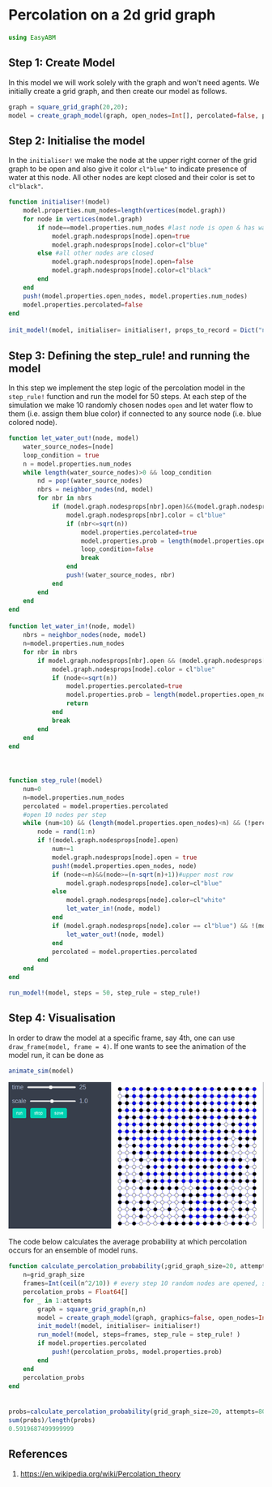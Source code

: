 # Percolation on a 2d grid graph


```julia
using EasyABM
```

## Step 1: Create Model

In this model we will work solely with the graph and won't need agents. We initially create a grid graph, and then create our model as follows. 


```julia
graph = square_grid_graph(20,20);
model = create_graph_model(graph, open_nodes=Int[], percolated=false, prob=0.0)
```

## Step 2: Initialise the model

 In the `initialiser!` we make the node at the upper right corner of the grid graph to be open and also give it color `cl"blue"` to indicate presence of water at this node. All other nodes are kept closed and their color is set to `cl"black"`.

```julia
function initialiser!(model)
    model.properties.num_nodes=length(vertices(model.graph))
    for node in vertices(model.graph)
        if node==model.properties.num_nodes #last node is open & has water
            model.graph.nodesprops[node].open=true
            model.graph.nodesprops[node].color=cl"blue"
        else #all other nodes are closed
            model.graph.nodesprops[node].open=false
            model.graph.nodesprops[node].color=cl"black"
        end   
    end
    push!(model.properties.open_nodes, model.properties.num_nodes) 
    model.properties.percolated=false
end

init_model!(model, initialiser= initialiser!, props_to_record = Dict("nodes"=>Set([:color])))
```


## Step 3: Defining the step_rule! and running the model

In this step we implement the step logic of the percolation model in the `step_rule!` function and run the model for 50 steps. At each step of the simulation we make 10 randomly chosen nodes `open` and let water flow to them (i.e. assign them blue color) if connected to any source node (i.e. blue colored node). 


```julia
function let_water_out!(node, model)
    water_source_nodes=[node]
    loop_condition = true
    n = model.properties.num_nodes
    while length(water_source_nodes)>0 && loop_condition
        nd = pop!(water_source_nodes)
        nbrs = neighbor_nodes(nd, model)
        for nbr in nbrs
            if (model.graph.nodesprops[nbr].open)&&(model.graph.nodesprops[nbr].color==cl"white")
                model.graph.nodesprops[nbr].color = cl"blue"
                if (nbr<=sqrt(n))
                    model.properties.percolated=true
                    model.properties.prob = length(model.properties.open_nodes)/n
                    loop_condition=false
                    break
                end
                push!(water_source_nodes, nbr)
            end
        end   
    end
end

function let_water_in!(node, model)
    nbrs = neighbor_nodes(node, model)     
    n=model.properties.num_nodes
    for nbr in nbrs
        if model.graph.nodesprops[nbr].open && (model.graph.nodesprops[nbr].color==cl"blue")
            model.graph.nodesprops[node].color = cl"blue"
            if (node<=sqrt(n))
                model.properties.percolated=true
                model.properties.prob = length(model.properties.open_nodes)/n
                return 
            end
            break
        end
    end
end



function step_rule!(model)
    num=0
    n=model.properties.num_nodes
    percolated = model.properties.percolated
    #open 10 nodes per step
    while (num<10) && (length(model.properties.open_nodes)<n) && (!percolated)
        node = rand(1:n)
        if !(model.graph.nodesprops[node].open)
            num+=1
            model.graph.nodesprops[node].open = true
            push!(model.properties.open_nodes, node)
            if (node<=n)&&(node>=(n-sqrt(n)+1))#upper most row
                model.graph.nodesprops[node].color=cl"blue"
            else
                model.graph.nodesprops[node].color=cl"white"
                let_water_in!(node, model)
            end 
            if (model.graph.nodesprops[node].color == cl"blue") && !(model.properties.percolated)
                let_water_out!(node, model)
            end
            percolated = model.properties.percolated      
        end
    end   
end
```


```julia
run_model!(model, steps = 50, step_rule = step_rule!)
```

## Step 4: Visualisation


In order to draw the model at a specific frame, say 4th, one can use `draw_frame(model, frame = 4)`.  If one wants to see the animation of the model run, it can be done as 

```julia
animate_sim(model)
```

![png](assets/PercolationGridGraph2D/PercolationGridGraph2DAnim1.png)

The code below calculates the average probability at which percolation occurs for an ensemble of model runs. 


```julia
function calculate_percolation_probability(;grid_graph_size=20, attempts=10)
    n=grid_graph_size
    frames=Int(ceil(n^2/10)) # every step 10 random nodes are opened, so n^2/10 steps must be enough
    percolation_probs = Float64[]
    for _ in 1:attempts
        graph = square_grid_graph(n,n)
        model = create_graph_model(graph, graphics=false, open_nodes=Int[], percolated=false, prob=0.0) #don't need visualisation so set graphics=false
        init_model!(model, initialiser= initialiser!)
        run_model!(model, steps=frames, step_rule = step_rule! )
        if model.properties.percolated
            push!(percolation_probs, model.properties.prob)
        end
    end
    percolation_probs
end 


probs=calculate_percolation_probability(grid_graph_size=20, attempts=80);
sum(probs)/length(probs)
0.5919687499999999
```

## References 
1) https://en.wikipedia.org/wiki/Percolation_theory
